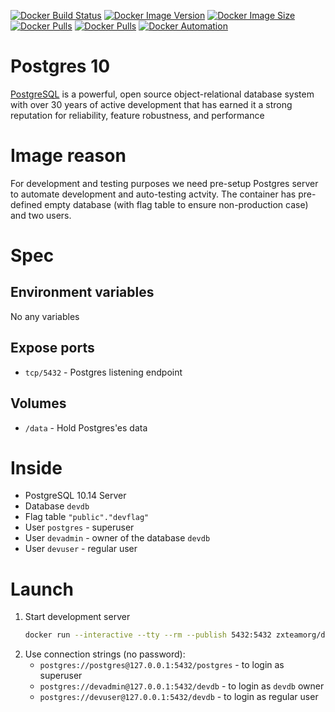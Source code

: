 [![Docker Build Status](https://img.shields.io/docker/cloud/build/zxteamorg/devel.postgres-10?label=Build%20Status)](https://hub.docker.com/r/zxteamorg/devel.postgres-10/builds)
[![Docker Image Version](https://img.shields.io/docker/v/zxteamorg/devel.postgres-10?sort=date&label=Version)](https://hub.docker.com/r/zxteamorg/devel.postgres-10/tags)
[![Docker Image Size](https://img.shields.io/docker/image-size/zxteamorg/devel.postgres-10?label=Image%20Size)](https://hub.docker.com/r/zxteamorg/devel.postgres-10/tags)
[![Docker Pulls](https://img.shields.io/docker/pulls/zxteamorg/devel.postgres-10?label=Pulls)](https://hub.docker.com/r/zxteamorg/devel.postgres-10)
[![Docker Pulls](https://img.shields.io/docker/stars/zxteamorg/devel.postgres-10?label=Docker%20Stars)](https://hub.docker.com/r/zxteamorg/devel.postgres-10)
[![Docker Automation](https://img.shields.io/docker/cloud/automated/zxteamorg/devel.postgres-10?label=Docker%20Automation)](https://hub.docker.com/r/zxteamorg/devel.postgres-10/builds)

# Postgres 10
[PostgreSQL](https://www.postgresql.org/) is a powerful, open source object-relational database system with over 30 years of active development that has earned it a strong reputation for reliability, feature robustness, and performance

# Image reason
For development and testing purposes we need pre-setup Postgres server to automate development and auto-testing actvity. The container has pre-defined empty database (with flag table to ensure non-production case) and two users.

# Spec

## Environment variables
No any variables

## Expose ports
* `tcp/5432` - Postgres listening endpoint

## Volumes
* `/data` - Hold Postgres'es data

# Inside
* PostgreSQL 10.14 Server
* Database `devdb`
* Flag table `"public"."devflag"`
* User `postgres` - superuser
* User `devadmin` - owner of the database `devdb`
* User `devuser` - regular user

# Launch
1. Start development server
	```bash
	docker run --interactive --tty --rm --publish 5432:5432 zxteamorg/devel.postgres-10
	```
1. Use connection strings (no password):
	* `postgres://postgres@127.0.0.1:5432/postgres` - to login as superuser
	* `postgres://devadmin@127.0.0.1:5432/devdb` - to login as `devdb` owner
	* `postgres://devuser@127.0.0.1:5432/devdb` - to login as regular user
